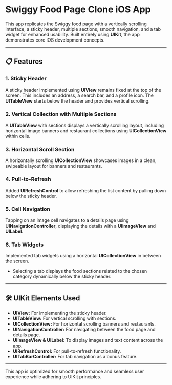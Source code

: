 # Swiggy Food Page Clone iOS App

This app replicates the Swiggy food page with a vertically scrolling interface, a sticky header, multiple sections, smooth navigation, and a tab widget for enhanced usability. Built entirely using **UIKit**, the app demonstrates core iOS development concepts.

---

## 📋 Features

### 1. **Sticky Header**  
A sticky header implemented using **UIView** remains fixed at the top of the screen. This includes an address, a search bar, and a profile icon.
The **UITableView** starts below the header and provides vertical scrolling.

### 2. **Vertical Collection with Multiple Sections**  
A **UITableView** with sections displays a vertically scrolling layout, including horizontal image banners and restaurant collections using **UICollectionView** within cells.

### 3. **Horizontal Scroll Section**  
A horizontally scrolling **UICollectionView** showcases images in a clean, swipeable layout for banners and restaurants.

### 4. **Pull-to-Refresh**  
Added **UIRefreshControl** to allow refreshing the list content by pulling down below the sticky header.

### 5. **Cell Navigation**  
Tapping on an image cell navigates to a details page using **UINavigationController**, displaying the details with a **UIImageView** and **UILabel**.

### 6. **Tab Widgets**  
Implemented tab widgets using a horizontal **UICollectionView** in between the screen.  
- Selecting a tab displays the food sections related to the chosen category dynamically below the sticky header.
---


## 🛠️ UIKit Elements Used
- **UIView:** For implementing the sticky header.
- **UITableView:** For vertical scrolling with sections.
- **UICollectionView:** For horizontal scrolling banners and restaurants.
- **UINavigationController:** For navigating between the food page and details page.
- **UIImageView & UILabel:** To display images and text content across the app.
- **UIRefreshControl:** For pull-to-refresh functionality.  
- **UITabBarController:** For tab navigation as a bonus feature.

---

This app is optimized for smooth performance and seamless user experience while adhering to UIKit principles.
